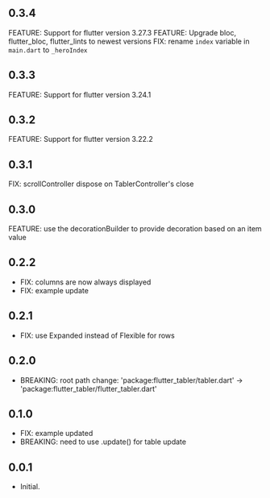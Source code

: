## 0.3.4

FEATURE: Support for flutter version 3.27.3
FEATURE: Upgrade bloc, flutter_bloc, flutter_lints to newest versions
FIX: rename `index` variable in `main.dart` to `_heroIndex`

## 0.3.3

FEATURE: Support for flutter version 3.24.1


## 0.3.2

FEATURE: Support for flutter version 3.22.2


## 0.3.1

FIX: scrollController dispose on TablerController's close


## 0.3.0

FEATURE: use the decorationBuilder to provide decoration based on an item value


## 0.2.2

* FIX: columns are now always displayed
* FIX: example update


## 0.2.1

* FIX: use Expanded instead of Flexible for rows


## 0.2.0

* BREAKING: root path change: 'package:flutter_tabler/tabler.dart' -> 'package:flutter_tabler/flutter_tabler.dart'


## 0.1.0

* FIX: example updated
* BREAKING: need to use .update() for table update


## 0.0.1

* Initial.
